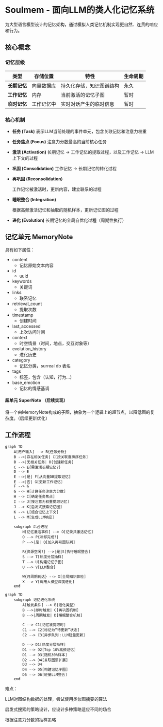 # Soulmem - 面向LLM的类人化记忆系统

为大型语言模型设计的记忆架构，通过模拟人类记忆机制实现更自然、连贯的响应和行为。

## 核心概念

### 记忆层级
| 类型         | 存储位置   | 特性                     | 生命周期 |
| ------------ | ---------- | ------------------------ | -------- |
| **长期记忆** | 向量数据库 | 持久化存储，知识图谱结构 | 永久     |
| **工作记忆** | 内存       | 当前激活的记忆子图       | 暂时     |
| **临时记忆** | 工作记忆中 | 实时对话产生的临时信息   | 暂时     |

### 核心机制
- **任务 (Task)** 
  表示LLM当前处理的事件单元，包含关联记忆和注意力权重
- **任务焦点 (Focus)** 
  注意力分数最高的当前核心任务
- **激活 (Activation)** 
  长期记忆 → 工作记忆的提取过程，以及工作记忆 → LLM上下文的过程
- **巩固 (Consolidation)** 
  工作记忆 → 长期记忆的转化过程
- **再巩固 (Reconsolidation)**

  工作记忆被激活时，更新内容，建立联系的过程
- **睡眠整合 (Integration)**

  根据高频激活记忆和抽取的随机样本，更新记忆图的过程
- **进化 (Evolution)** 
  长期记忆的全局自优化过程（周期性执行）

## 记忆单元 MemoryNote

具有如下属性：

- content
  - 记忆原始文本内容
- id
  - uuid
- keywords
  - 关键词
- links
  - 联系记忆
- retrieval_count
  - 提取次数
- timestamp
  - 创建时间
- last_accessed
  - 上次访问时间
- context
  - 时空情景（时间，地点，交互对象等）
- evolution_history
  - 进化历史
- category
  - 记忆分类，surreal db 表名
- tags
  - 标签，包含（认知，行为...）
- base_emotion
  - 记忆的情感基调

#### 超单元 SuperNote （后续实现）

将一个由MemoryNote构成的子图，抽象为一个逻辑上的超节点，以降低图的复杂度。（后续更新优化）

## 工作流程

```mermaid
graph TD
    A[用户输入] --> B{任务分析}
    B -->|存在相关任务| C[按关联度排序任务]
    B -->|无相关任务| D[创建新任务]
    C --> E{需激活长期记忆?}
    D --> E
    E -->|是| F[从向量DB提取记忆]
    E -->|否| G[更新工作记忆]
    F --> G
    G --> H[计算任务注意力分数]
    H --> I[确定任务焦点]
    I --> J[按注意力权重提取记忆]
    J --> K[启发式搜索记忆图]
    K --> L[组合记忆上下文]
    L --> M[生成LLM响应]
    
    subgraph 后台进程
        N[记忆激活事件] --> O[记录共激活记忆]
        O --> P{冷却完成?}
        P -->|是| Q[加入再巩固队列]
        
        R{资源空闲?} -->|是|S[执行睡眠整合]
        S --> T[热度分层抽样]
        T --> U[构建记忆子图]
        U --> V[LLM整合]
        
        W{月周期到达} --> X[全局知识体检]
        X --> Y[调用大模型深度进化]
    end

```

```mermaid
graph TD
    subgraph 记忆进化系统
        A[触发条件] --> B{进化类型}
        B -->|即时触发| C[再巩固机制]
        B -->|周期触发| D[睡眠整合机制]
        
        C --> C1[记忆被提取时]
        C1 --> C2[标记为“待更新”状态]
        C2 --> C3[异步队列：LLM轻量更新]
        
        D --> D1[热度分层抽样]
        D1 --> D2[Top 10%高频记忆]
        D1 --> D3[随机30%样本]
        D2 --> D4[关联图谱扩展]
        D3 --> D4
        D4 --> D5[构建记忆子图]
        D5 --> D6[轻量LLM整合]
    end

```

难点：

LLM对图结构数据的处理，尝试使用类似图摘要的算法

启发式搜索的策略设计，应设计多种策略适应不同的场合

根据注意力分数的抽样策略
